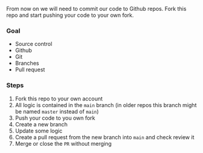 From now on we will need to commit our code to Github repos. Fork this repo and start pushing your code to your own fork.

### Goal
- Source control
- Github
- Git
- Branches
- Pull request

### Steps
1. Fork this repo to your own account
2. All logic is contained in the `main` branch (in older repos this branch might be named `master` instead of `main`)
3. Push your code to you own fork
4. Create a new branch
5. Update some logic
6. Create a pull request from the new branch into `main` and check review it
7. Merge or close the `PR` without merging